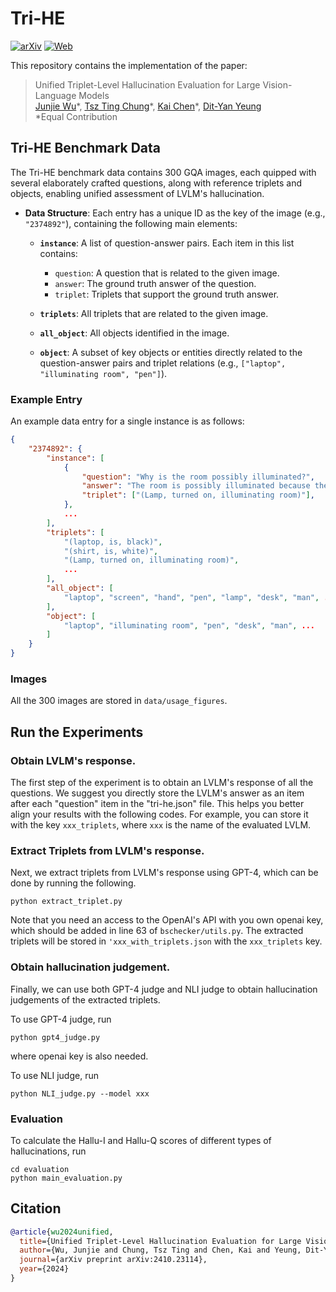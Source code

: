 # Tri-HE

[![arXiv](https://img.shields.io/badge/arXiv-2410.23114-b31b1b.svg?style=plastic)](https://arxiv.org/abs/2410.23114) [![Web](https://img.shields.io/badge/Web-Tri_HE-blue.svg?style=plastic)](https://kaichen1998.github.io/projects/tri-he/)

This repository contains the implementation of the paper:

> Unified Triplet-Level Hallucination Evaluation for Large Vision-Language Models <br>
> [Junjie Wu](https://wujunjie1998.github.io/)\*, [Tsz Ting Chung](https://ttchungc.github.io/)\*, [Kai Chen](https://kaichen1998.github.io)\*, [Dit-Yan Yeung](https://sites.google.com/view/dyyeung) <br>
> *Equal Contribution


## Tri-HE Benchmark Data

The Tri-HE benchmark data contains 300 GQA images, each quipped with several elaborately crafted questions, along with reference triplets and objects, enabling unified assessment of LVLM's hallucination.

- **Data Structure**: Each entry has a unique ID as the key of the image (e.g., `"2374892"`), containing the following main elements:
  - **`instance`**: A list of question-answer pairs. Each item in this list contains:
    - `question`: A question that is related to the given image.
    - `answer`: The ground truth answer of the question.
    - `triplet`: Triplets that support the ground truth answer. 
  - **`triplets`**: All triplets that are related to the given image.

  - **`all_object`**: All objects identified in the image.

  - **`object`**: A subset of key objects or entities directly related to the question-answer pairs and triplet relations (e.g., `["laptop", "illuminating room", "pen"]`).

### Example Entry

An example data entry for a single instance is as follows:

```json
{
    "2374892": {
        "instance": [
            {
                "question": "Why is the room possibly illuminated?",
                "answer": "The room is possibly illuminated because there is a lamp turned on that is lighting the area.",
                "triplet": ["(Lamp, turned on, illuminating room)"],
            },
            ...
        ],
        "triplets": [
            "(laptop, is, black)",
            "(shirt, is, white)",
            "(Lamp, turned on, illuminating room)",
            ...
        ],
        "all_object": [
            "laptop", "screen", "hand", "pen", "lamp", "desk", "man", ...
        ],
        "object": [
            "laptop", "illuminating room", "pen", "desk", "man", ...
        ]
    }
}
```

### Images
All the 300 images are stored in `data/usage_figures`.

## Run the Experiments

### Obtain LVLM's response.
The first step of the experiment is to obtain an LVLM's response of all the questions. We suggest you directly store the LVLM's answer as an item after each "question" item in the "tri-he.json" file. This helps you better align your results with the following codes. For example, you can store it with the key `xxx_triplets`, where `xxx` is the name of the evaluated LVLM.

### Extract Triplets from LVLM's response.
Next, we extract triplets from LVLM's response using GPT-4, which can be done by running the following.

```
python extract_triplet.py
```
Note that you need an access to the OpenAI's API with you own openai key, which should be added in line 63 of `bschecker/utils.py`. The extracted triplets will be stored in `'xxx_with_triplets.json` with the `xxx_triplets` key.

### Obtain hallucination judgement.

Finally, we can use both GPT-4 judge and NLI judge to obtain hallucination judgements of the extracted triplets.

To use GPT-4 judge, run
```
python gpt4_judge.py
```
where openai key is also needed.

To use NLI judge, run
```
python NLI_judge.py --model xxx
```

### Evaluation
To calculate the Hallu-I and Hallu-Q scores of different types of hallucinations, run
```
cd evaluation
python main_evaluation.py
```


## Citation

```bibtex
@article{wu2024unified,
  title={Unified Triplet-Level Hallucination Evaluation for Large Vision-Language Models},
  author={Wu, Junjie and Chung, Tsz Ting and Chen, Kai and Yeung, Dit-Yan},
  journal={arXiv preprint arXiv:2410.23114},
  year={2024}
}
```
